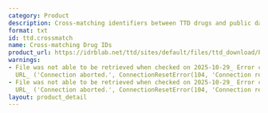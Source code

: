 ```yaml
---
category: Product
description: Cross-matching identifiers between TTD drugs and public databases
format: txt
id: ttd.crossmatch
name: Cross-matching Drug IDs
product_url: https://idrblab.net/ttd/sites/default/files/ttd_download/P1-03-Drug_xrefs.txt
warnings:
- File was not able to be retrieved when checked on 2025-10-29_ Error connecting to
  URL_ ('Connection aborted.', ConnectionResetError(104, 'Connection reset by peer'))
- File was not able to be retrieved when checked on 2025-10-29_ Error connecting to
  URL_ ('Connection aborted.', ConnectionResetError(104, 'Connection reset by peer'))
layout: product_detail
---
```

